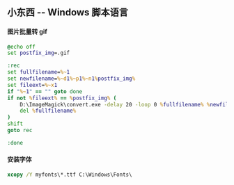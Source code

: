 ## 小东西 -- Windows 脚本语言

#### 图片批量转 gif

```cmd
@echo off
set postfix_img=.gif

:rec
set fullfilename=%~1
set newfilename=%~d1%~p1%~n1%postfix_img%
set fileext=%~x1
if "%~1" == "" goto done
if not %fileext% == %postfix_img% (
    D:\ImageMagick\convert.exe -delay 20 -loop 0 %fullfilename% %newfilename%
    del %fullfilename%
)
shift
goto rec

:done
```

#### 安装字体

```cmd
xcopy /Y myfonts\*.ttf C:\Windows\Fonts\
```
